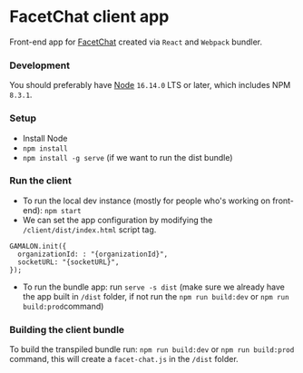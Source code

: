 # FacetChat client app

Front-end app for [FacetChat](https://github.com/gamalon/facetchat) created via `React` and `Webpack` bundler.

### Development

You should preferably have [Node](https://nodejs.org/en/) `16.14.0` LTS or later, which includes NPM `8.3.1`.

### Setup

* Install Node
* `npm install`
* `npm install -g serve` (if we want to run the dist bundle)

### Run the client

* To run the local dev instance (mostly for people who's working on front-end): `npm start`
* We can set the app configuration by modifying the `/client/dist/index.html` script tag.
```
GAMALON.init({
  organizationId: : "{organizationId}",
  socketURL: "{socketURL}",
});
```
* To run the bundle app: run `serve -s dist` (make sure we already have the app built in `/dist` folder, if not run the `npm run build:dev` or `npm run build:prod`command)

### Building the client bundle
To build the transpiled bundle run: `npm run build:dev` or `npm run build:prod` command, this will create a `facet-chat.js` in the `/dist` folder.
